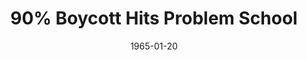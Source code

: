 ---
title: 90% Boycott Hits Problem School
layout: "tc-single"
hasContentInGallery: true
date: 1965-01-20
---